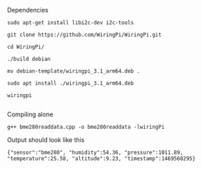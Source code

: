 

Dependencies
```
sudo apt-get install libi2c-dev i2c-tools

git clone https://github.com/WiringPi/WiringPi.git

cd WiringPi/

./build debian

mv debian-template/wiringpi_3.1_arm64.deb .

sudo apt install ./wiringpi_3.1_arm64.deb 

wiringpi


```

Compiling alone
```
g++ bme280readdata.cpp -o bme280readdata -lwiringPi

```
Output should look like this
```
{"sensor":"bme280", "humidity":54.36, "pressure":1011.89, "temperature":25.58, "altitude":9.23, "timestamp":1469568295}
```